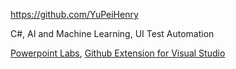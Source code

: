 
<!-- Give link to your github home page -->
<span id="github">https://github.com/YuPeiHenry</span>

<!-- Give up to 3 expertise areas that you claim credit for -->
<span id="areas">C#, AI and Machine Learning, UI Test Automation</span>

<!-- Give your internal and external projects related to the module -->
<span id="projects">[Powerpoint Labs](https://github.com/PowerPointLabs/PowerPointLabs), [Github Extension for Visual Studio](https://github.com/github/VisualStudio)</span>